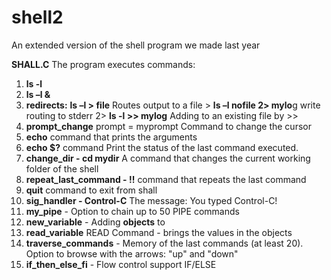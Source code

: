 # shell2
An extended version of the shell program we made last year

**SHALL.C**
The program executes commands:
1. **ls -l**
2. **ls –l &**
3.  **redirects:** 
**ls –l > file** Routes output to a file >
**ls –l nofile 2> mylo**g write routing to stderr 2>
**ls -l >> mylog** Adding to an existing file by >> 
4. **prompt_change** prompt = myprompt Command to change the cursor
5. **echo** command that prints the arguments
6. **echo $?** command Print the status of the last command executed.
7. **change_dir - cd mydir** A command that changes the current working folder of the shell
8. **repeat_last_command - !!** command that repeats the last command
9.  **quit** command to exit from shall
10. **sig_handler - Control-C** The message: You typed Control-C!
11. **my_pipe** - Option to chain up to 50 PIPE commands
12. **new_variable** - Adding **objects** to
13. **read_variable** READ Command - brings the values in the objects
14. **traverse_commands** -  Memory of the last commands (at least 20). Option to browse with the arrows: "up" and "down"
15. **if_then_else_fi** - Flow control support IF/ELSE



